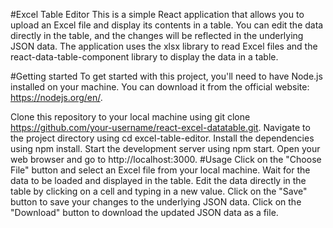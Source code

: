#Excel Table Editor
This is a simple React application that allows you to upload an Excel file and display its contents in a table. You can edit the data directly in the table, and the changes will be reflected in the underlying JSON data. The application uses the xlsx library to read Excel files and the react-data-table-component library to display the data in a table.

#Getting started
To get started with this project, you'll need to have Node.js installed on your machine. You can download it from the official website: https://nodejs.org/en/.

Clone this repository to your local machine using git clone https://github.com/your-username/react-excel-datatable.git.
Navigate to the project directory using cd excel-table-editor.
Install the dependencies using npm install.
Start the development server using npm start.
Open your web browser and go to http://localhost:3000.
#Usage
Click on the "Choose File" button and select an Excel file from your local machine.
Wait for the data to be loaded and displayed in the table.
Edit the data directly in the table by clicking on a cell and typing in a new value.
Click on the "Save" button to save your changes to the underlying JSON data.
Click on the "Download" button to download the updated JSON data as a file.
